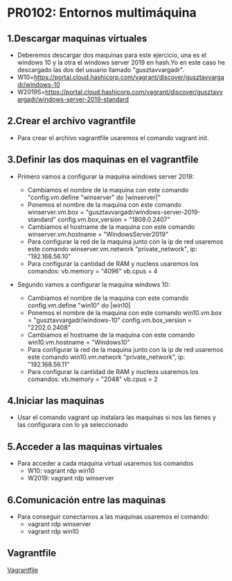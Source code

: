 # PR0102: Entornos multimáquina

## 1.Descargar maquinas virtuales 
- Deberemos descargar dos maquinas para este ejercicio, una es el windows 10 y la otra el windows server 2019 en hash.Yo en este caso he descargado las dos del usuario llamado "gusztavvargadr".
- W10=https://portal.cloud.hashicorp.com/vagrant/discover/gusztavvargadr/windows-10
- W2019S=https://portal.cloud.hashicorp.com/vagrant/discover/gusztavvargadr/windows-server-2019-standard

## 2.Crear el archivo vagrantfile
- Para crear el archivo vagrantfile usaremos el comando vagrant init.

## 3.Definir las dos maquinas en el vagrantfile

- Primero vamos a configurar la maquina windows server 2019:
  - Cambiamos el nombre de la maquina con este comando "config.vm.define "winserver" do |winserver|"
  - Ponemos el nombre de la maquina con este comando winserver.vm.box = "gusztavvargadr/windows-server-2019-standard" config.vm.box_version = "1809.0.2407"
  - Cambiamos el hostname de la maquina con este comando winserver.vm.hostname = "WindowsServer2019"
  - Para configurar la red de la maquina junto con la ip de red usaremos este comando  winserver.vm.network "private_network", ip: "192.168.56.10"
  - Para configurar la cantidad de RAM y nucleos usaremos los comandos:   vb.memory = "4096" vb.cpus = 4
  
- Segundo vamos a configurar la maquina windows 10:
  - Cambiamos el nombre de la maquina con este comando config.vm.define "win10" do |win10|
  - Ponemos el nombre de la maquina con este comando win10.vm.box = "gusztavvargadr/windows-10" config.vm.box_version = "2202.0.2408"
  - Cambiamos el hostname de la maquina con este comando win10.vm.hostname = "Windows10"
  - Para configurar la red de la maquina junto con la ip de red usaremos este comando  win10.vm.network "private_network", ip: "192.168.56.11"
  - Para configurar la cantidad de RAM y nucleos usaremos los comandos:  vb.memory = "2048" vb.cpus = 2

## 4.Iniciar las maquinas

- Usar el comando vagrant up instalara las maquinas si nos las tienes y las configurara con lo ya seleccionado

## 5.Acceder a las maquinas virtuales

- Para acceder a cada maquina virtual usaremos los comandos
    - W10: vagrant rdp win10
    - W2019: vagrant rdp winserver

## 6.Comunicación entre las maquinas

- Para conseguir conectarnos a las maquinas usaremos el comando: 
  - vagrant rdp winserver
  - vagrant rdp win10

## Vagrantfile 

[Vagrantfile](./Vagrantfile)